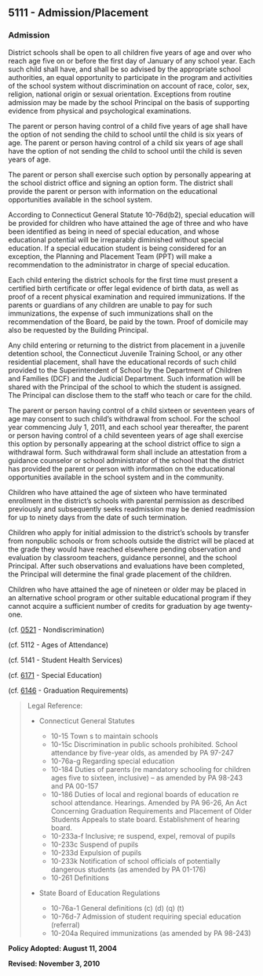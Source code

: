 ## 5111 - Admission\/Placement

### Admission

District schools shall be open to all children five years of age and over who reach age five on or before the first day of January of any school year.  Each such child shall have, and shall be so advised by the appropriate school authorities, an equal opportunity to participate in the program and activities of the school system without discrimination on account of race, color, sex, religion, national origin or sexual orientation.  Exceptions from routine admission may be made by the school Principal on the basis of supporting evidence from physical and psychological examinations.

The parent or person having control of a child five years of age shall have the option of not sending the child to school until the child is six years of age.  The parent or person having control of a child six years of age shall have the option of not sending the child to school until the child is seven years of age.

The parent or person shall exercise such option by personally appearing at the school district office and signing an option form.  The district shall provide the parent or person with information on the educational opportunities available in the school system.

According to Connecticut General Statute 10-76d\(b2\), special education will be provided for children who have attained the age of three and who have been identified as being in need of special education, and whose educational potential will be irreparably diminished without special education.  If a special education student is being considered for an exception, the Planning and Placement Team \(PPT\) will make a recommendation to the administrator in charge of special education.

Each child entering the district schools for the first time must present a certified birth certificate or offer legal evidence of birth data, as well as proof of a recent physical examination and required immunizations.  If the parents or guardians of any children are unable to pay for such immunizations, the expense of such immunizations shall on the recommendation of the Board, be paid by the town.  Proof of domicile may also be requested by the Building Principal.

Any child entering or returning to the district from placement in a juvenile detention school, the Connecticut Juvenile Training School, or any other residential placement, shall have the educational records of such child provided to the Superintendent of School by the Department of Children and Families \(DCF\) and the Judicial Department.  Such information will be shared with the Principal of the school to which the student is assigned.  The Principal can disclose them to the staff who teach or care for the child.

The parent or person having control of a child sixteen or seventeen years of age may consent to such child’s withdrawal from school. For the school year commencing July 1, 2011, and each school year thereafter, the parent or person having control of a child seventeen years of age shall exercise this option by personally appearing at the school district office to sign a withdrawal form.  Such withdrawal form shall include an attestation from a guidance counselor or school administrator of the school that the district has provided the parent or person with information on the educational opportunities available in the school system and in the community.

Children who have attained the age of sixteen who have terminated enrollment in the district’s schools with parental permission as described previously and subsequently seeks readmission may be denied readmission for up to ninety days from the date of such termination.

Children who apply for initial admission to the district’s schools by transfer from nonpublic schools or from schools outside the district will be placed at the grade they would have reached elsewhere pending observation and evaluation by classroom teachers, guidance personnel, and the school Principal.  After such observations and evaluations have been completed, the Principal will determine the final grade placement of the children.

Children who have attained the age of nineteen or older may be placed in an alternative school program or other suitable educational program if they cannot acquire a sufficient number of credits for graduation by age twenty-one.

\(cf. [0521](/policies/0000/0521.md) - Nondiscrimination\)

\(cf. 5112 - Ages of Attendance\)

\(cf. 5141 - Student Health Services\)

\(cf. [6171](/policies/6000/6171.md) - Special Education\)

\(cf. [6146](/policies/6000/6146.md) - Graduation Requirements\)

> Legal Reference:
> 
> * Connecticut General Statutes
>   * 10-15 Town s to maintain schools
>   * 10-15c Discrimination in public schools prohibited.  School attendance by five-year olds, as amended by PA 97-247
>   * 10-76a-g Regarding special education
>   * 10-184 Duties of parents \(re mandatory schooling for children ages five to sixteen, inclusive\) – as amended by PA 98-243 and PA 00-157
>   * 10-186 Duties of local and regional boards of education re school attendance. Hearings. Amended by PA 96-26, An Act Concerning Graduation Requirements and Placement of Older Students Appeals to state board. Establishment of hearing board.
>   * 10-233a-f Inclusive; re suspend, expel, removal of pupils
>   * 10-233c Suspend of pupils
>   * 10-233d Expulsion of pupils
>   * 10-233k Notification of school officials of potentially dangerous students \(as amended by PA 01-176\)
>   * 10-261 Definitions
> 
> * State Board of Education Regulations
>   * 10-76a-1 General definitions \(c\) \(d\) \(q\) \(t\)
>   * 10-76d-7 Admission of student requiring special education \(referral\)
>   * 10-204a Required immunizations \(as amended by PA 98-243\)

**Policy Adopted:  August 11, 2004**

**Revised:  November 3, 2010**

